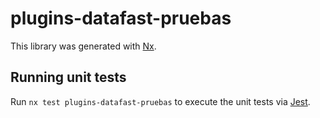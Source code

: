 # plugins-datafast-pruebas

This library was generated with [Nx](https://nx.dev).

## Running unit tests

Run `nx test plugins-datafast-pruebas` to execute the unit tests via [Jest](https://jestjs.io).
